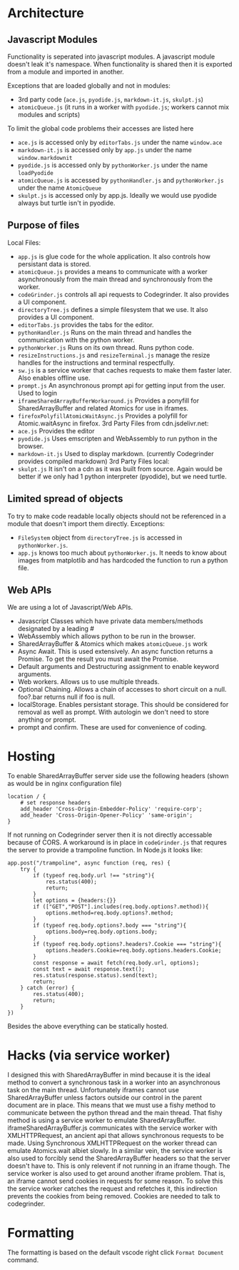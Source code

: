 # Architecture
## Javascript Modules
Functionality is seperated into javascript modules. A javascript module doesn't leak it's namespace.
When functionality is shared then it is exported from a module and imported in another.

Exceptions that are loaded globally and not in modules:
* 3rd party code (`ace.js`, `pyodide.js`, `markdown-it.js`, `skulpt.js`)
* `atomicQueue.js` (it runs in a worker with `pyodide.js`; workers cannot mix modules and scripts)

To limit the global code problems their accesses are listed here
* `ace.js` is accessed only by `editorTabs.js` under the name `window.ace`
* `markdown-it.js` is accessed only by `app.js` under the name `window.markdownit`
* `pyodide.js` is accessed only by `pythonWorker.js` under the name `loadPyodide`
* `atomicQueue.js` is accessed by `pythonHandler.js` and `pythonWorker.js` under the name `AtomicQueue`
* `skulpt.js` is accessed only by app.js. Ideally we would use pyodide always but turtle isn't in pyodide.
## Purpose of files
Local Files:
* `app.js` is glue code for the whole application. It also controls how persistant data is stored.
* `atomicQueue.js` provides a means to communicate with a worker asynchronously from the main thread and synchronously from the worker.
* `codeGrinder.js` controls all api requests to Codegrinder. It also provides a UI component.
* `directoryTree.js` defines a simple filesystem that we use. It also provides a UI component.
* `editorTabs.js` provides the tabs for the editor.
* `pythonHandler.js` Runs on the main thread and handles the communication with the python worker.
* `pythonWorker.js` Runs on its own thread. Runs python code.
* `resizeInstructions.js` and `resizeTerminal.js` manage the resize handles for the instructions and terminal respectfully.
* `sw.js` is a service worker that caches requests to make them faster later. Also enables offline use.
* `prompt.js` An asynchronous prompt api for getting input from the user. Used to login
* `iframeSharedArrayBufferWorkaround.js` Provides a ponyfill for SharedArrayBuffer and related Atomics for use in iframes.
* `firefoxPolyfillAtomicWaitAsync.js` Provides a polyfill for Atomic.waitAsync in firefox.
3rd Party Files from cdn.jsdelivr.net:
* `ace.js` Provides the editor
* `pyodide.js` Uses emscripten and WebAssembly to run python in the browser.
* `markdown-it.js` Used to display markdown. (currently Codegrinder provides compiled markdown)
3rd Party Files local:
* `skulpt.js` It isn't on a cdn as it was built from source. Again would be better if we only had 1 python interpreter (pyodide), but we need turtle.
## Limited spread of objects
To try to make code readable locally objects should not be referenced in a module that doesn't import them directly.
Exceptions:
* `FileSystem` object from `directoryTree.js` is accessed in `pythonWorker.js`.
* `app.js` knows too much about `pythonWorker.js`. It needs to know about images from matplotlib and has hardcoded the function to run a python file.
## Web APIs
We are using a lot of Javascript/Web APIs.
* Javascript Classes which have private data members/methods designated by a leading #
* WebAssembly which allows python to be run in the browser.
* SharedArrayBuffer & Atomics which makes `atomicQueue.js` work
* Async Await. This is used extensively. An async function returns a Promise. To get the result you must await the Promise.
* Default arguments and Destructuring assignment to enable keyword arguments.
* Web workers. Allows us to use multiple threads.
* Optional Chaining. Allows a chain of accesses to short circuit on a null. foo?.bar returns null if foo is null.
* localStorage. Enables persistant storage. This should be considered for removal as well as prompt. With autologin we don't need to store anything or prompt.
* prompt and confirm. These are used for convenience of coding.
# Hosting
To enable SharedArrayBuffer server side use the following headers (shown as would be in nginx configuration file)
```
location / {
    # set response headers
    add_header 'Cross-Origin-Embedder-Policy' 'require-corp';
    add_header 'Cross-Origin-Opener-Policy' 'same-origin';
}
```
If not running on Codegrinder server then it is not directly accessable because of CORS. A workaround is in place
in `codeGrinder.js` that requres the server to provide a trampoline function. In Node.js it looks like:
```
app.post("/trampoline", async function (req, res) {
    try {
        if (typeof req.body.url !== "string"){
            res.status(400);
            return;
        }
        let options = {headers:{}}
        if (["GET","POST"].includes(req.body.options?.method)){
            options.method=req.body.options?.method;
        }
        if (typeof req.body.options?.body === "string"){
            options.body=req.body.options.body;
        }
        if (typeof req.body.options?.headers?.Cookie === "string"){
            options.headers.Cookie=req.body.options.headers.Cookie;
        }
        const response = await fetch(req.body.url, options);
        const text = await response.text();
        res.status(response.status).send(text);
        return;
    } catch (error) {
        res.status(400);
        return;
    }
})
```
Besides the above everything can be statically hosted.
# Hacks (via service worker)
I designed this with SharedArrayBuffer in mind because it is the ideal method to convert a synchronous task in a worker into an asynchronous task on the main thread. Unfortunately iframes cannot use SharedArrayBuffer unless factors outside our control in the parent document are in place. This means that we must use a fishy method to communicate between the python thread and the main thread. That fishy method is using a service worker to emulate SharedArrayBuffer. iframeSharedArrayBuffer.js communicates with the service worker with XMLHTTPRequest, an ancient api that allows synchronous requests to be made. Using Synchronous XMLHTTPRequest on the worker thread can emulate Atomics.wait albiet slowly.
In a similar vein, the service worker is also used to forcibly send the SharedArrayBuffer headers so that the server doesn't have to. This is only relevent if not running in an iframe though.
The service worker is also used to get around another iframe problem. That is, an iframe cannot send cookies in requests for some reason. To solve this the service worker catches the request and refetches it, this indirection prevents the cookies from being removed. Cookies are needed to talk to codegrinder.
# Formatting
The formatting is based on the default vscode right click `Format Document` command.
